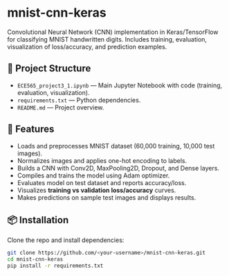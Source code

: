 # mnist-cnn-keras
Convolutional Neural Network (CNN) implementation in Keras/TensorFlow for classifying MNIST handwritten digits. Includes training, evaluation, visualization of loss/accuracy, and prediction examples.

## 📂 Project Structure
- `ECE565_project3_1.ipynb` — Main Jupyter Notebook with code (training, evaluation, visualization).
- `requirements.txt` — Python dependencies.
- `README.md` — Project overview.

## 🚀 Features
- Loads and preprocesses MNIST dataset (60,000 training, 10,000 test images).
- Normalizes images and applies one-hot encoding to labels.
- Builds a CNN with Conv2D, MaxPooling2D, Dropout, and Dense layers.
- Compiles and trains the model using Adam optimizer.
- Evaluates model on test dataset and reports accuracy/loss.
- Visualizes **training vs validation loss/accuracy** curves.
- Makes predictions on sample test images and displays results.

## 📦 Installation
Clone the repo and install dependencies:
```bash
git clone https://github.com/<your-username>/mnist-cnn-keras.git
cd mnist-cnn-keras
pip install -r requirements.txt
